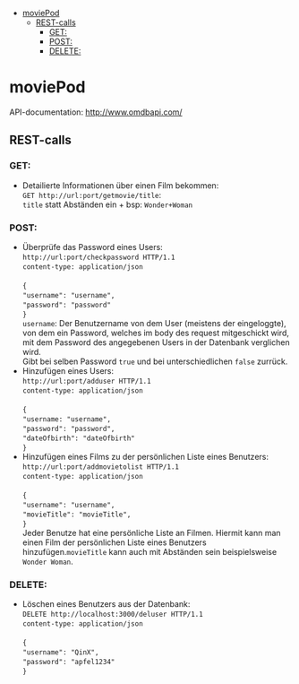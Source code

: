 - [moviePod](#moviepod)
  - [REST-calls](#rest-calls)
    - [GET:](#get)
    - [POST:](#post)
    - [DELETE:](#delete)

# moviePod

API-documentation:
http://www.omdbapi.com/

## REST-calls

### GET:

- Detailierte Informationen über einen Film bekommen:<br />
  `GET http://url:port/getmovie/title`: <br />
  `title` statt Abständen ein + bsp: `Wonder+Woman`

### POST:

- Überprüfe das Password eines Users: <br />
  `http://url:port/checkpassword HTTP/1.1` <br />
  `content-type: application/json` <br /><br />
  `{`<br />
  `"username": "username",`<br />
  `"password": "password"`<br />
  `}` <br />
  `username`: Der Benutzername von dem User (meistens der eingeloggte), von dem ein Password, welches im body des request mitgeschickt wird, mit dem Password des angegebenen Users in der Datenbank verglichen wird. <br />
  Gibt bei selben Password `true` und bei unterschiedlichen `false` zurrück.
- Hinzufügen eines Users:<br />
  `http://url:port/adduser HTTP/1.1` <br />
  `content-type: application/json` <br /><br />
  `{`<br />
  `"username: "username",`<br />
  `"password": "password",`<br />
  `"dateOfbirth": "dateOfbirth"`<br />
  `}`<br />
- Hinzufügen eines Films zu der persönlichen Liste eines Benutzers:<br />
  `http://url:port/addmovietolist HTTP/1.1`<br />
  `content-type: application/json` <br /><br />
  `{`<br />
  `"username": "username",`<br />
  `"movieTitle": "movieTitle",`<br />
  `}`<br />
  Jeder Benutze hat eine persönliche Liste an Filmen. Hiermit kann man einen Film der persönlichen Liste eines Benutzers hinzufügen.`movieTitle` kann auch mit Abständen sein beispielsweise `Wonder Woman`.

### DELETE:

- Löschen eines Benutzers aus der Datenbank:<br />
  `DELETE http://localhost:3000/deluser HTTP/1.1`<br />
  `content-type: application/json`<br /><br />
  `{`<br />
  `"username": "QinX",`<br />
  `"password": "apfel1234"`<br />
  `}`<br />
